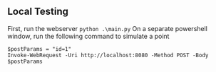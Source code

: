 ## Local Testing
First, run the webserver `python .\main.py`
On a separate powershell window, run the following command to simulate a point 
```
$postParams = "id=1"
Invoke-WebRequest -Uri http://localhost:8080 -Method POST -Body $postParams
```